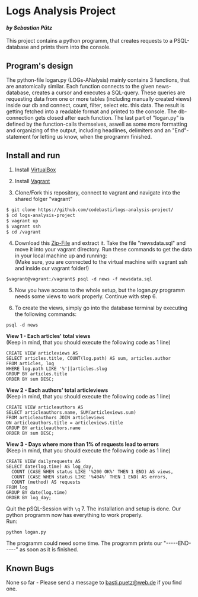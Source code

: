 # Logs Analysis Project
#### _by Sebastian Pütz_
This project contains a python programm, that creates requests to a PSQL-database and prints them into the console.

## Program's design
The python-file logan.py (LOGs-ANalysis) mainly contains 3 functions, that are
 anatomically similar. Each function connects to the given news-database, creates a
 cursor and executes a SQL-query. These queries are requesting data from one or
 more tables (including manually created views) inside our db and connect, count, filter, select etc. this data.
 The result is getting fetched into a readable format and printed to the console.
 The db-connection gets closed after each function.
 The last part of "logan.py" is defined by the function-calls themselves, aswell
 as some more formatting and organizing of the output, including headlines, delimiters and an "End"-statement for letting us know, when the programm finished.


## Install and run

1. Install [VirtualBox](virtualbox.com)

2. Install [Vagrant](vagrantup.com)

3. Clone/Fork this repository, connect to vagrant and navigate into the shared
folger "vagrant"
```sh
$ git clone https://github.com/codebasti/logs-analysis-project/
$ cd logs-analysis-project
$ vagrant up
$ vagrant ssh
$ cd /vagrant
```

4. Download this [Zip-File](https://d17h27t6h515a5.cloudfront.net/topher/2016/August/57b5f748_newsdata/newsdata.zip)
and extract it. Take the file "newsdata.sql" and move it into your vagrant directory.
Run these commands to get the data in your local machine up and running:   
(Make sure, you are connected to the virtual machine with vagrant ssh and
inside our vagrant folder!)
```
$vagrant@vagrant:/vagrant$ psql -d news -f newsdata.sql
```

5. Now you have access to the whole setup, but the logan.py programm needs some views to work properly.
Continue with step 6.

6. To create the views, simply go into the database terminal by executing the
following commands:
```
psql -d news
```
**View 1 - Each articles' total views**  
(Keep in mind, that you should execute the following code as 1 line)
```
CREATE VIEW articleviews AS
SELECT articles.title, COUNT(log.path) AS sum, articles.author
FROM articles, log
WHERE log.path LIKE '%'||articles.slug
GROUP BY articles.title
ORDER BY sum DESC;
```
**View 2 - Each authors' total articleviews**  
(Keep in mind, that you should execute the following code as 1 line)
```
CREATE VIEW articleauthors AS
SELECT articleauthors.name, SUM(articleviews.sum)
FROM articleauthors JOIN articleviews
ON articleauthors.title = articleviews.title
GROUP BY articleauthors.name
ORDER BY sum DESC;
```
**View 3 - Days where more than 1% of requests lead to errors**  
(Keep in mind, that you should execute the following code as 1 line)
```
CREATE VIEW dailyrequests AS
SELECT date(log.time) AS log_day,
  COUNT (CASE WHEN status LIKE '%200 OK%' THEN 1 END) AS views,
  COUNT (CASE WHEN status LIKE '%404%' THEN 1 END) AS errors,
  COUNT (method) AS requests
FROM log
GROUP BY date(log.time)
ORDER BY log_day;
```
Quit the pSQL-Session with ```\q```
7. The installation and setup is done. Our python programm now has everything to work properly.   
Run:
```
python logan.py
```
The programm could need some time. The programm prints our "-----END-----" as soon as
it is finished.

## Known Bugs
None so far - Please send a message to basti.puetz@web.de if you find one.
